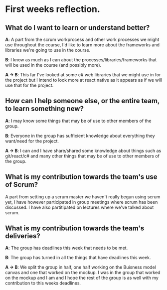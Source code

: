 # First weeks reflection.

## What do I want to learn or understand better?

**A**: A part from the scrum workprocess and other work processes we might use throughout the course, I'd like to learn more about the frameworks and libraries we're going to use in the course. 

**B**: I know as much as I can about the processes/libraries/frameworks that will be used in the course (and possibly more).

**A -> B**: This far I've looked at some c# web libraries that we might use in for the project but I intend to look more at react native as it appears as if we will use that for the project.

## How can I help someone else, or the entire team, to learn something new?

**A**: I may know some things that may be of use to other members of the group.

**B**: Everyone in the group has sufficient knowledge about everything they want/need for the project.

**A -> B**: I can and I have share/shared some knowledge about things such as git/react/c# and many other things that may be of use to other members of the group.

## What is my contribution towards the team's use of Scrum?

A part from setting up a scrum master we haven't really begun using scrum yet, I have however participated in group meetings where scrum has been discussed. I have also partitipated on lectures where we've talked about scrum.

## What is my contribution towards the team's deliveries?

**A**: The group has deadlines this week that needs to be met. 

**B**: The group has turned in all the things that have deadlines this week. 

**A -> B**: We split the group in half, one half working on the Buisness model canvas and one that worked on the mockup. I was in the group that worked on the mockup and I am and I hope the rest of the group is as well with my contribution to this weeks deadlines.
